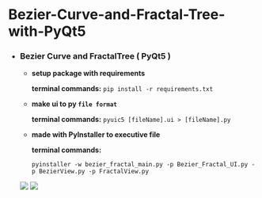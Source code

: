 # Bezier-Curve-and-Fractal-Tree-with-PyQt5

* ### Bezier Curve and FractalTree ( PyQt5 )
    * **setup package with requirements**
    
        **terminal commands:** 
        `pip install -r requirements.txt`
        
    * **make ui to py `file format`**
    
        **terminal commands:** `pyuic5 [fileName].ui > [fileName].py`
    * **made with PyInstaller to executive file**
    
        **terminal commands:** 
        
        `pyinstaller -w bezier_fractal_main.py -p Bezier_Fractal_UI.py -p BezierView.py -p FractalView.py`
  
  ![](https://github.com/neural022/Bezier-Curve-and-Fractral-Tree-with-PyQt5/tree/main/demo_img/bezier_curve.png)
  ![](https://github.com/neural022/Bezier-Curve-and-Fractral-Tree-with-PyQt5/tree/main/demo_img/fractal_tree.png)
